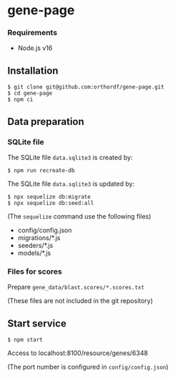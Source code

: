# gene-page

### Requirements
* Node.js v16

## Installation
```
$ git clone git@github.com:orthordf/gene-page.git
$ cd gene-page
$ npm ci
```

## Data preparation

### SQLite file
The SQLite file `data.sqlite3` is created by:
```
$ npm run recreate-db
```

The SQLite file `data.sqlite3` is updated by:
```
$ npx sequelize db:migrate
$ npx sequelize db:seed:all
```
(The `sequelize` command use the following files)
* config/config.json
* migrations/*.js
* seeders/*.js
* models/*.js


### Files for scores
Prepare `gene_data/blast.scores/*.scores.txt`

(These files are not included in the git repository)

## Start service

```
$ npm start
```

Access to localhost:8100/resource/genes/6348

(The port number is configured in `config/config.json`)
